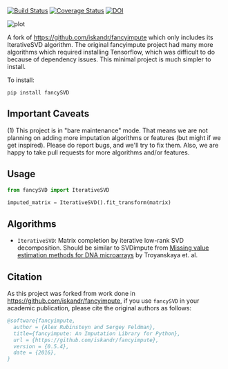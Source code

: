 [![Build Status](https://travis-ci.org/AlexsLemonade/fancySVD.svg?branch=master)](https://travis-ci.org/AlexsLemonade/fancySVD) [![Coverage Status](https://coveralls.io/repos/github/AlexsLemonade/fancySVD/badge.svg?branch=master)](https://coveralls.io/github/AlexsLemonade/fancySVD?branch=master) [![DOI](https://zenodo.org/badge/doi/10.5281/zenodo.51773.svg)](http://dx.doi.org/10.5281/zenodo.51773)


![plot](https://user-images.strikinglycdn.com/res/hrscywv4p/image/upload/c_limit,fl_lossy,h_1440,w_720,f_auto,q_auto/174108/654579_364680.png)


A fork of https://github.com/iskandr/fancyimpute which only includes its IterativeSVD algorithm.
The original fancyimpute project had many more algorithms which required installing Tensorflow, which was difficult to do because of dependency issues.
This minimal project is much simpler to install.

To install:

`pip install fancySVD`

## Important Caveats

(1) This project is in "bare maintenance" mode. That means we are not planning on adding more imputation algorithms or features (but might if we get inspired). Please do report bugs, and we'll try to fix them. Also, we are happy to take pull requests for more algorithms and/or features.


## Usage

```python
from fancySVD import IterativeSVD

imputed_matrix = IterativeSVD().fit_transform(matrix)
```

## Algorithms

* `IterativeSVD`: Matrix completion by iterative low-rank SVD decomposition. Should be similar to SVDimpute from [Missing value estimation methods for DNA microarrays](http://www.ncbi.nlm.nih.gov/pubmed/11395428) by Troyanskaya et. al.

## Citation

As this project was forked from work done in https://github.com/iskandr/fancyimpute, if you use `fancySVD` in your academic publication, please cite the original authors as follows:
```bibtex
@software{fancyimpute,
  author = {Alex Rubinsteyn and Sergey Feldman},
  title={fancyimpute: An Imputation Library for Python},
  url = {https://github.com/iskandr/fancyimpute},
  version = {0.5.4},
  date = {2016},
}
```
